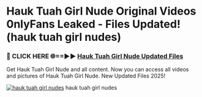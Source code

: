 # Hauk Tuah Girl Nude Original Videos 0nlyFans Leaked - Files Updated! (hauk tuah girl nudes)

<h3>🔴 CLICK HERE 🌐==►► <a href="https://tinyurl.com/2p9ay9w9" rel="nofollow">Hauk Tuah Girl Nude Updated Files</a></h3>

Get Hauk Tuah Girl Nude and all content. Now you can access all videos and pictures of Hauk Tuah Girl Nude. New Updated Files 2025!

[![hauk tuah girl nudes](https://i.imgur.com/KQgVmj3.gif)](https://tinyurl.com/2p9ay9w9)
hauk tuah girl nudes